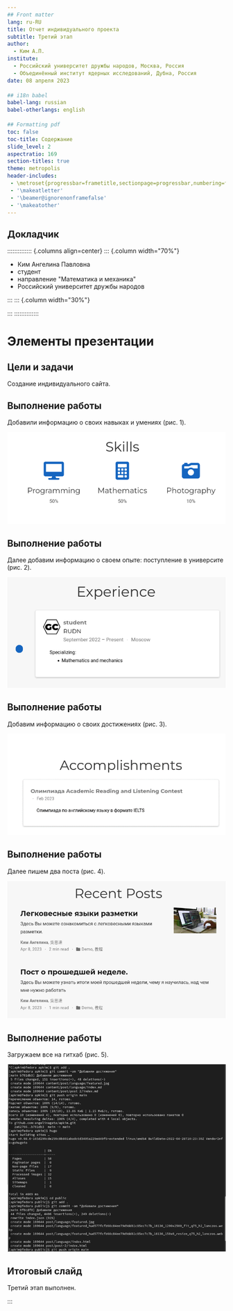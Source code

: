 ```yaml
---
## Front matter
lang: ru-RU
title: Отчет индивидуального проекта 
subtitle: Третий этап
author:
  - Ким А.П.
institute:
  - Российский университет дружбы народов, Москва, Россия
  - Объединённый институт ядерных исследований, Дубна, Россия
date: 08 апреля 2023

## i18n babel
babel-lang: russian
babel-otherlangs: english

## Formatting pdf
toc: false
toc-title: Содержание
slide_level: 2
aspectratio: 169
section-titles: true
theme: metropolis
header-includes:
 - \metroset{progressbar=frametitle,sectionpage=progressbar,numbering=fraction}
 - '\makeatletter' 
 - '\beamer@ignorenonframefalse'
 - '\makeatother'
---
```



## Докладчик

:::::::::::::: {.columns align=center}
::: {.column width="70%"}

  * Ким Ангелина Павловна
  * студент
  * направление "Математика и механика"
  * Российский университет дружбы народов


:::
::: {.column width="30%"}



:::
::::::::::::::




# Элементы презентации


## Цели и задачи

Создание индивидуального сайта.

## Выполнение работы

Добавили информацию о своих навыках и умениях (рис. 1).

![Навыки](image/1.png)

## Выполнение работы

Далее добавим информацию о своем опыте: поступление в университе (рис. 2).

![Опыт](image/2.png)

## Выполнение работы

Добавим информацию о своих достижениях (рис. 3).

![Достижения](image/3.png)

## Выполнение работы

Далее пишем два поста (рис. 4).

![Создание поста по выбору](image/4.png)

## Выполнение работы

Загружаем все на гитхаб (рис. 5).

![Загрузка на гитхаб](image/5.png)


## Итоговый слайд

Третий этап выполнен.



:::

